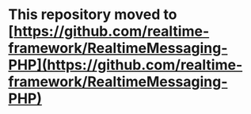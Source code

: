 # This repository moved to [https://github.com/realtime-framework/RealtimeMessaging-PHP](https://github.com/realtime-framework/RealtimeMessaging-PHP) #